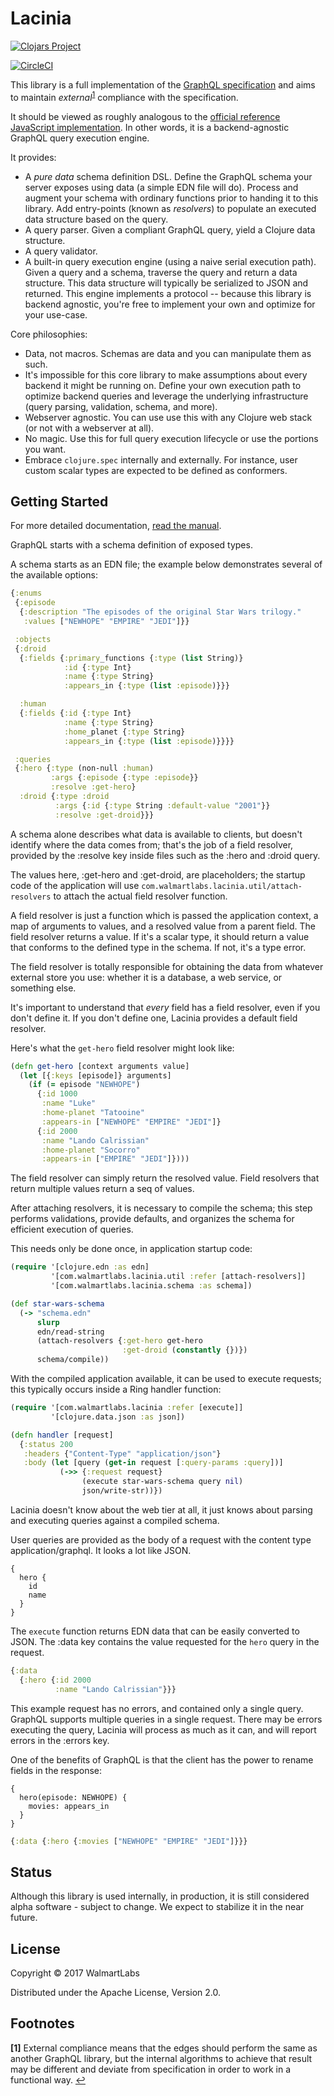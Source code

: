 # Lacinia


[![Clojars Project](https://img.shields.io/clojars/v/com.walmartlabs/lacinia.svg)](https://clojars.org/com.walmartlabs/lacinia)

[![CircleCI](https://circleci.com/gh/walmartlabs/lacinia/tree/master.svg?style=svg)](https://circleci.com/gh/walmartlabs/lacinia/tree/master)

This library is a full implementation of
the [GraphQL specification](https://facebook.github.io/graphql) and aims to
maintain _external_<sup id="a1">[1](#f1)</sup> compliance with the specification.

It should be viewed as roughly analogous to
the
[official reference JavaScript implementation](https://github.com/graphql/graphql-js/).
In other words, it is a backend-agnostic GraphQL query execution engine.

It provides:

- A *pure data* schema definition DSL. Define the GraphQL schema your server
  exposes using data (a simple EDN file will do). Process and augment your
  schema with ordinary functions prior to handing it to this library. Add
  entry-points (known as _resolvers_) to populate an
  executed data structure based on the query.
- A query parser.  Given a compliant GraphQL query, yield a Clojure data structure.
- A query validator.
- A built-in query execution engine (using a naive serial execution path).
  Given a query and a schema, traverse the query and return a data
  structure. This data structure will typically be serialized to JSON and
  returned. This engine implements a protocol -- because this library is
  backend agnostic, you're free to implement your own and optimize for your
  use-case.

Core philosophies:
- Data, not macros.  Schemas are data and you can manipulate them as such.
- It's impossible for this core library to make
assumptions about every backend it might be running on. Define your own
execution path to optimize backend queries and leverage the underlying
infrastructure (query parsing, validation, schema, and more).
- Webserver agnostic. You can use use this with any Clojure web stack (or not
  with a webserver at all).
- No magic.  Use this for full query execution lifecycle or use the portions
  you want.
- Embrace `clojure.spec` internally and externally.  For instance, user custom
  scalar types are expected to be defined as conformers.

## Getting Started

For more detailed documentation, [read the manual](http://lacinia.readthedocs.io/en/latest/).

GraphQL starts with a schema definition of exposed types.

A schema starts as an EDN file; the example below demonstrates several
of the available options:

```clojure
{:enums
 {:episode
  {:description "The episodes of the original Star Wars trilogy."
   :values ["NEWHOPE" "EMPIRE" "JEDI"]}}

 :objects
 {:droid
  {:fields {:primary_functions {:type (list String)}
            :id {:type Int}
            :name {:type String}
            :appears_in {:type (list :episode)}}}

  :human
  {:fields {:id {:type Int}
            :name {:type String}
            :home_planet {:type String}
            :appears_in {:type (list :episode)}}}}

 :queries
 {:hero {:type (non-null :human)
         :args {:episode {:type :episode}}
         :resolve :get-hero}
  :droid {:type :droid
          :args {:id {:type String :default-value "2001"}}
          :resolve :get-droid}}}
```


A schema alone describes what data is available to clients, but doesn't identify where
the data comes from; that's the job of a field resolver, provided by the
:resolve key inside files such as the :hero and :droid query.

The values here, :get-hero and :get-droid, are placeholders; the startup code
of the application will use
`com.walmartlabs.lacinia.util/attach-resolvers` to attach the actual
field resolver function.

A field resolver is just a function which is passed the application context,
a map of arguments to values, and a resolved value from a
parent field.
The field resolver returns a value. If it's a scalar type, it should return a value
that conforms to the defined type in the schema.
If not, it's a type error.

The field resolver is totally responsible for obtaining the data from whatever
external store you use: whether it is a database, a web service, or something
else.


It's important to understand that _every_ field has a field resolver, even if
you don't define it.  If you don't define one, Lacinia provides a default field resolver.

Here's what the `get-hero` field resolver might look like:

```clojure
(defn get-hero [context arguments value]
  (let [{:keys [episode]} arguments]
    (if (= episode "NEWHOPE")
      {:id 1000
       :name "Luke"
       :home-planet "Tatooine"
       :appears-in ["NEWHOPE" "EMPIRE" "JEDI"]}
      {:id 2000
       :name "Lando Calrissian"
       :home-planet "Socorro"
       :appears-in ["EMPIRE" "JEDI"]})))
```

The field resolver can simply return the resolved value.
Field resolvers that return multiple values return a seq of values.

After attaching resolvers, it is necessary to compile the schema; this
step performs validations, provide defaults, and organizes the schema
for efficient execution of queries.

This needs only be done once, in application startup code:


```clojure
(require '[clojure.edn :as edn]
         '[com.walmartlabs.lacinia.util :refer [attach-resolvers]]
         '[com.walmartlabs.lacinia.schema :as schema])

(def star-wars-schema
  (-> "schema.edn"
      slurp
      edn/read-string
      (attach-resolvers {:get-hero get-hero
                         :get-droid (constantly {})})
      schema/compile))
```

With the compiled application available, it can be used to execute
requests; this typically occurs inside a Ring handler function:

```clojure
(require '[com.walmartlabs.lacinia :refer [execute]]
         '[clojure.data.json :as json])

(defn handler [request]
  {:status 200
   :headers {"Content-Type" "application/json"}
   :body (let [query (get-in request [:query-params :query])]
           (->> {:request request}
                (execute star-wars-schema query nil)
                json/write-str))})
```

Lacinia doesn't know about the web tier at all, it just knows about
parsing and executing queries against a compiled schema.

User queries are provided as the body of a request with the content type application/graphql.
It looks a lot like JSON.

```
{
  hero {
    id
    name
  }
}
```


The `execute` function returns EDN data that can be easily converted to JSON.
The :data key contains the value requested for the `hero` query in the request.

```clojure
{:data
  {:hero {:id 2000
          :name "Lando Calrissian"}}}
```

This example request has no errors, and contained only a single query.
GraphQL supports multiple queries in a single request.
There may be errors executing the query, Lacinia will process as much as
it can, and will report errors in the :errors key.

One of the benefits of GraphQL is that the client has the power to rename
fields in the response:

```
{
  hero(episode: NEWHOPE) {
    movies: appears_in
  }
}
```

```clojure
{:data {:hero {:movies ["NEWHOPE" "EMPIRE" "JEDI"]}}}
```

## Status

Although this library is used internally, in production, it is
still considered alpha software - subject to change.
We expect to stabilize it in the near future.

## License

Copyright © 2017 WalmartLabs

Distributed under the Apache License, Version 2.0.

## Footnotes

<b id="f1">[1]</b> External compliance means that the edges should perform the
same as another GraphQL library, but the internal algorithms to achieve that
result may be different and deviate from specification in order to work in a
functional way. [↩](#a1)
